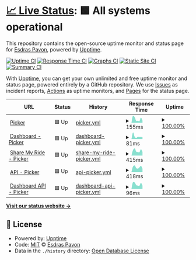 # [📈 Live Status](https://esdraspavon.github.io/picker-status): <!--live status--> **🟩 All systems operational**

This repository contains the open-source uptime monitor and status page for [Esdras Pavon](https://esdraspavon.com), powered by [Upptime](https://github.com/upptime/upptime).

[![Uptime CI](https://github.com/esdraspavon/picker-status/workflows/Uptime%20CI/badge.svg)](https://github.com/esdraspavon/picker-status/actions?query=workflow%3A%22Uptime+CI%22)
[![Response Time CI](https://github.com/esdraspavon/picker-status/workflows/Response%20Time%20CI/badge.svg)](https://github.com/esdraspavon/picker-status/actions?query=workflow%3A%22Response+Time+CI%22)
[![Graphs CI](https://github.com/esdraspavon/picker-status/workflows/Graphs%20CI/badge.svg)](https://github.com/esdraspavon/picker-status/actions?query=workflow%3A%22Graphs+CI%22)
[![Static Site CI](https://github.com/esdraspavon/picker-status/workflows/Static%20Site%20CI/badge.svg)](https://github.com/esdraspavon/picker-status/actions?query=workflow%3A%22Static+Site+CI%22)
[![Summary CI](https://github.com/esdraspavon/picker-status/workflows/Summary%20CI/badge.svg)](https://github.com/esdraspavon/picker-status/actions?query=workflow%3A%22Summary+CI%22)

With [Upptime](https://upptime.js.org), you can get your own unlimited and free uptime monitor and status page, powered entirely by a GitHub repository. We use [Issues](https://github.com/esdraspavon/picker-status/issues) as incident reports, [Actions](https://github.com/esdraspavon/picker-status/actions) as uptime monitors, and [Pages](https://esdraspavon.github.io/picker-status) for the status page.

<!--start: status pages-->
<!-- This summary is generated by Upptime (https://github.com/upptime/upptime) -->
<!-- Do not edit this manually, your changes will be overwritten -->
<!-- prettier-ignore -->
| URL | Status | History | Response Time | Uptime |
| --- | ------ | ------- | ------------- | ------ |
| <img alt="" src="https://favicons.githubusercontent.com/www.pickerexpress.com" height="13"> [Picker](https://www.pickerexpress.com) | 🟩 Up | [picker.yml](https://github.com/esdraspavon/picker-status/commits/HEAD/history/picker.yml) | <details><summary><img alt="Response time graph" src="./graphs/picker/response-time-week.png" height="20"> 155ms</summary><br><a href="https://status.pickerexpress.com/history/picker"><img alt="Response time 362" src="https://img.shields.io/endpoint?url=https%3A%2F%2Fraw.githubusercontent.com%2Fesdraspavon%2Fpicker-status%2FHEAD%2Fapi%2Fpicker%2Fresponse-time.json"></a><br><a href="https://status.pickerexpress.com/history/picker"><img alt="24-hour response time 165" src="https://img.shields.io/endpoint?url=https%3A%2F%2Fraw.githubusercontent.com%2Fesdraspavon%2Fpicker-status%2FHEAD%2Fapi%2Fpicker%2Fresponse-time-day.json"></a><br><a href="https://status.pickerexpress.com/history/picker"><img alt="7-day response time 155" src="https://img.shields.io/endpoint?url=https%3A%2F%2Fraw.githubusercontent.com%2Fesdraspavon%2Fpicker-status%2FHEAD%2Fapi%2Fpicker%2Fresponse-time-week.json"></a><br><a href="https://status.pickerexpress.com/history/picker"><img alt="30-day response time 329" src="https://img.shields.io/endpoint?url=https%3A%2F%2Fraw.githubusercontent.com%2Fesdraspavon%2Fpicker-status%2FHEAD%2Fapi%2Fpicker%2Fresponse-time-month.json"></a><br><a href="https://status.pickerexpress.com/history/picker"><img alt="1-year response time 362" src="https://img.shields.io/endpoint?url=https%3A%2F%2Fraw.githubusercontent.com%2Fesdraspavon%2Fpicker-status%2FHEAD%2Fapi%2Fpicker%2Fresponse-time-year.json"></a></details> | <details><summary><a href="https://status.pickerexpress.com/history/picker">100.00%</a></summary><a href="https://status.pickerexpress.com/history/picker"><img alt="All-time uptime 100.00%" src="https://img.shields.io/endpoint?url=https%3A%2F%2Fraw.githubusercontent.com%2Fesdraspavon%2Fpicker-status%2FHEAD%2Fapi%2Fpicker%2Fuptime.json"></a><br><a href="https://status.pickerexpress.com/history/picker"><img alt="24-hour uptime 100.00%" src="https://img.shields.io/endpoint?url=https%3A%2F%2Fraw.githubusercontent.com%2Fesdraspavon%2Fpicker-status%2FHEAD%2Fapi%2Fpicker%2Fuptime-day.json"></a><br><a href="https://status.pickerexpress.com/history/picker"><img alt="7-day uptime 100.00%" src="https://img.shields.io/endpoint?url=https%3A%2F%2Fraw.githubusercontent.com%2Fesdraspavon%2Fpicker-status%2FHEAD%2Fapi%2Fpicker%2Fuptime-week.json"></a><br><a href="https://status.pickerexpress.com/history/picker"><img alt="30-day uptime 100.00%" src="https://img.shields.io/endpoint?url=https%3A%2F%2Fraw.githubusercontent.com%2Fesdraspavon%2Fpicker-status%2FHEAD%2Fapi%2Fpicker%2Fuptime-month.json"></a><br><a href="https://status.pickerexpress.com/history/picker"><img alt="1-year uptime 100.00%" src="https://img.shields.io/endpoint?url=https%3A%2F%2Fraw.githubusercontent.com%2Fesdraspavon%2Fpicker-status%2FHEAD%2Fapi%2Fpicker%2Fuptime-year.json"></a></details>
| <img alt="" src="https://favicons.githubusercontent.com/dashboard.pickerexpress.com" height="13"> [Dashboard - Picker](https://dashboard.pickerexpress.com) | 🟩 Up | [dashboard-picker.yml](https://github.com/esdraspavon/picker-status/commits/HEAD/history/dashboard-picker.yml) | <details><summary><img alt="Response time graph" src="./graphs/dashboard-picker/response-time-week.png" height="20"> 81ms</summary><br><a href="https://status.pickerexpress.com/history/dashboard-picker"><img alt="Response time 187" src="https://img.shields.io/endpoint?url=https%3A%2F%2Fraw.githubusercontent.com%2Fesdraspavon%2Fpicker-status%2FHEAD%2Fapi%2Fdashboard-picker%2Fresponse-time.json"></a><br><a href="https://status.pickerexpress.com/history/dashboard-picker"><img alt="24-hour response time 86" src="https://img.shields.io/endpoint?url=https%3A%2F%2Fraw.githubusercontent.com%2Fesdraspavon%2Fpicker-status%2FHEAD%2Fapi%2Fdashboard-picker%2Fresponse-time-day.json"></a><br><a href="https://status.pickerexpress.com/history/dashboard-picker"><img alt="7-day response time 81" src="https://img.shields.io/endpoint?url=https%3A%2F%2Fraw.githubusercontent.com%2Fesdraspavon%2Fpicker-status%2FHEAD%2Fapi%2Fdashboard-picker%2Fresponse-time-week.json"></a><br><a href="https://status.pickerexpress.com/history/dashboard-picker"><img alt="30-day response time 149" src="https://img.shields.io/endpoint?url=https%3A%2F%2Fraw.githubusercontent.com%2Fesdraspavon%2Fpicker-status%2FHEAD%2Fapi%2Fdashboard-picker%2Fresponse-time-month.json"></a><br><a href="https://status.pickerexpress.com/history/dashboard-picker"><img alt="1-year response time 187" src="https://img.shields.io/endpoint?url=https%3A%2F%2Fraw.githubusercontent.com%2Fesdraspavon%2Fpicker-status%2FHEAD%2Fapi%2Fdashboard-picker%2Fresponse-time-year.json"></a></details> | <details><summary><a href="https://status.pickerexpress.com/history/dashboard-picker">100.00%</a></summary><a href="https://status.pickerexpress.com/history/dashboard-picker"><img alt="All-time uptime 100.00%" src="https://img.shields.io/endpoint?url=https%3A%2F%2Fraw.githubusercontent.com%2Fesdraspavon%2Fpicker-status%2FHEAD%2Fapi%2Fdashboard-picker%2Fuptime.json"></a><br><a href="https://status.pickerexpress.com/history/dashboard-picker"><img alt="24-hour uptime 100.00%" src="https://img.shields.io/endpoint?url=https%3A%2F%2Fraw.githubusercontent.com%2Fesdraspavon%2Fpicker-status%2FHEAD%2Fapi%2Fdashboard-picker%2Fuptime-day.json"></a><br><a href="https://status.pickerexpress.com/history/dashboard-picker"><img alt="7-day uptime 100.00%" src="https://img.shields.io/endpoint?url=https%3A%2F%2Fraw.githubusercontent.com%2Fesdraspavon%2Fpicker-status%2FHEAD%2Fapi%2Fdashboard-picker%2Fuptime-week.json"></a><br><a href="https://status.pickerexpress.com/history/dashboard-picker"><img alt="30-day uptime 100.00%" src="https://img.shields.io/endpoint?url=https%3A%2F%2Fraw.githubusercontent.com%2Fesdraspavon%2Fpicker-status%2FHEAD%2Fapi%2Fdashboard-picker%2Fuptime-month.json"></a><br><a href="https://status.pickerexpress.com/history/dashboard-picker"><img alt="1-year uptime 100.00%" src="https://img.shields.io/endpoint?url=https%3A%2F%2Fraw.githubusercontent.com%2Fesdraspavon%2Fpicker-status%2FHEAD%2Fapi%2Fdashboard-picker%2Fuptime-year.json"></a></details>
| <img alt="" src="https://favicons.githubusercontent.com/smr.pickerexpress.com" height="13"> [Share My Ride - Picker](https://smr.pickerexpress.com) | 🟩 Up | [share-my-ride-picker.yml](https://github.com/esdraspavon/picker-status/commits/HEAD/history/share-my-ride-picker.yml) | <details><summary><img alt="Response time graph" src="./graphs/share-my-ride-picker/response-time-week.png" height="20"> 415ms</summary><br><a href="https://status.pickerexpress.com/history/share-my-ride-picker"><img alt="Response time 498" src="https://img.shields.io/endpoint?url=https%3A%2F%2Fraw.githubusercontent.com%2Fesdraspavon%2Fpicker-status%2FHEAD%2Fapi%2Fshare-my-ride-picker%2Fresponse-time.json"></a><br><a href="https://status.pickerexpress.com/history/share-my-ride-picker"><img alt="24-hour response time 314" src="https://img.shields.io/endpoint?url=https%3A%2F%2Fraw.githubusercontent.com%2Fesdraspavon%2Fpicker-status%2FHEAD%2Fapi%2Fshare-my-ride-picker%2Fresponse-time-day.json"></a><br><a href="https://status.pickerexpress.com/history/share-my-ride-picker"><img alt="7-day response time 415" src="https://img.shields.io/endpoint?url=https%3A%2F%2Fraw.githubusercontent.com%2Fesdraspavon%2Fpicker-status%2FHEAD%2Fapi%2Fshare-my-ride-picker%2Fresponse-time-week.json"></a><br><a href="https://status.pickerexpress.com/history/share-my-ride-picker"><img alt="30-day response time 503" src="https://img.shields.io/endpoint?url=https%3A%2F%2Fraw.githubusercontent.com%2Fesdraspavon%2Fpicker-status%2FHEAD%2Fapi%2Fshare-my-ride-picker%2Fresponse-time-month.json"></a><br><a href="https://status.pickerexpress.com/history/share-my-ride-picker"><img alt="1-year response time 498" src="https://img.shields.io/endpoint?url=https%3A%2F%2Fraw.githubusercontent.com%2Fesdraspavon%2Fpicker-status%2FHEAD%2Fapi%2Fshare-my-ride-picker%2Fresponse-time-year.json"></a></details> | <details><summary><a href="https://status.pickerexpress.com/history/share-my-ride-picker">100.00%</a></summary><a href="https://status.pickerexpress.com/history/share-my-ride-picker"><img alt="All-time uptime 99.15%" src="https://img.shields.io/endpoint?url=https%3A%2F%2Fraw.githubusercontent.com%2Fesdraspavon%2Fpicker-status%2FHEAD%2Fapi%2Fshare-my-ride-picker%2Fuptime.json"></a><br><a href="https://status.pickerexpress.com/history/share-my-ride-picker"><img alt="24-hour uptime 100.00%" src="https://img.shields.io/endpoint?url=https%3A%2F%2Fraw.githubusercontent.com%2Fesdraspavon%2Fpicker-status%2FHEAD%2Fapi%2Fshare-my-ride-picker%2Fuptime-day.json"></a><br><a href="https://status.pickerexpress.com/history/share-my-ride-picker"><img alt="7-day uptime 100.00%" src="https://img.shields.io/endpoint?url=https%3A%2F%2Fraw.githubusercontent.com%2Fesdraspavon%2Fpicker-status%2FHEAD%2Fapi%2Fshare-my-ride-picker%2Fuptime-week.json"></a><br><a href="https://status.pickerexpress.com/history/share-my-ride-picker"><img alt="30-day uptime 98.67%" src="https://img.shields.io/endpoint?url=https%3A%2F%2Fraw.githubusercontent.com%2Fesdraspavon%2Fpicker-status%2FHEAD%2Fapi%2Fshare-my-ride-picker%2Fuptime-month.json"></a><br><a href="https://status.pickerexpress.com/history/share-my-ride-picker"><img alt="1-year uptime 99.15%" src="https://img.shields.io/endpoint?url=https%3A%2F%2Fraw.githubusercontent.com%2Fesdraspavon%2Fpicker-status%2FHEAD%2Fapi%2Fshare-my-ride-picker%2Fuptime-year.json"></a></details>
| <img alt="" src="https://favicons.githubusercontent.com/api.pickerexpress.com" height="13"> [API - Picker](https://api.pickerexpress.com/user/pingMe) | 🟩 Up | [api-picker.yml](https://github.com/esdraspavon/picker-status/commits/HEAD/history/api-picker.yml) | <details><summary><img alt="Response time graph" src="./graphs/api-picker/response-time-week.png" height="20"> 418ms</summary><br><a href="https://status.pickerexpress.com/history/api-picker"><img alt="Response time 492" src="https://img.shields.io/endpoint?url=https%3A%2F%2Fraw.githubusercontent.com%2Fesdraspavon%2Fpicker-status%2FHEAD%2Fapi%2Fapi-picker%2Fresponse-time.json"></a><br><a href="https://status.pickerexpress.com/history/api-picker"><img alt="24-hour response time 342" src="https://img.shields.io/endpoint?url=https%3A%2F%2Fraw.githubusercontent.com%2Fesdraspavon%2Fpicker-status%2FHEAD%2Fapi%2Fapi-picker%2Fresponse-time-day.json"></a><br><a href="https://status.pickerexpress.com/history/api-picker"><img alt="7-day response time 418" src="https://img.shields.io/endpoint?url=https%3A%2F%2Fraw.githubusercontent.com%2Fesdraspavon%2Fpicker-status%2FHEAD%2Fapi%2Fapi-picker%2Fresponse-time-week.json"></a><br><a href="https://status.pickerexpress.com/history/api-picker"><img alt="30-day response time 474" src="https://img.shields.io/endpoint?url=https%3A%2F%2Fraw.githubusercontent.com%2Fesdraspavon%2Fpicker-status%2FHEAD%2Fapi%2Fapi-picker%2Fresponse-time-month.json"></a><br><a href="https://status.pickerexpress.com/history/api-picker"><img alt="1-year response time 492" src="https://img.shields.io/endpoint?url=https%3A%2F%2Fraw.githubusercontent.com%2Fesdraspavon%2Fpicker-status%2FHEAD%2Fapi%2Fapi-picker%2Fresponse-time-year.json"></a></details> | <details><summary><a href="https://status.pickerexpress.com/history/api-picker">100.00%</a></summary><a href="https://status.pickerexpress.com/history/api-picker"><img alt="All-time uptime 99.15%" src="https://img.shields.io/endpoint?url=https%3A%2F%2Fraw.githubusercontent.com%2Fesdraspavon%2Fpicker-status%2FHEAD%2Fapi%2Fapi-picker%2Fuptime.json"></a><br><a href="https://status.pickerexpress.com/history/api-picker"><img alt="24-hour uptime 100.00%" src="https://img.shields.io/endpoint?url=https%3A%2F%2Fraw.githubusercontent.com%2Fesdraspavon%2Fpicker-status%2FHEAD%2Fapi%2Fapi-picker%2Fuptime-day.json"></a><br><a href="https://status.pickerexpress.com/history/api-picker"><img alt="7-day uptime 100.00%" src="https://img.shields.io/endpoint?url=https%3A%2F%2Fraw.githubusercontent.com%2Fesdraspavon%2Fpicker-status%2FHEAD%2Fapi%2Fapi-picker%2Fuptime-week.json"></a><br><a href="https://status.pickerexpress.com/history/api-picker"><img alt="30-day uptime 98.67%" src="https://img.shields.io/endpoint?url=https%3A%2F%2Fraw.githubusercontent.com%2Fesdraspavon%2Fpicker-status%2FHEAD%2Fapi%2Fapi-picker%2Fuptime-month.json"></a><br><a href="https://status.pickerexpress.com/history/api-picker"><img alt="1-year uptime 99.15%" src="https://img.shields.io/endpoint?url=https%3A%2F%2Fraw.githubusercontent.com%2Fesdraspavon%2Fpicker-status%2FHEAD%2Fapi%2Fapi-picker%2Fuptime-year.json"></a></details>
| <img alt="" src="https://favicons.githubusercontent.com/api.pickerexpress.com" height="13"> [Dashboard API - Picker](https://api.pickerexpress.com/user/pingMe) | 🟩 Up | [dashboard-api-picker.yml](https://github.com/esdraspavon/picker-status/commits/HEAD/history/dashboard-api-picker.yml) | <details><summary><img alt="Response time graph" src="./graphs/dashboard-api-picker/response-time-week.png" height="20"> 96ms</summary><br><a href="https://status.pickerexpress.com/history/dashboard-api-picker"><img alt="Response time 113" src="https://img.shields.io/endpoint?url=https%3A%2F%2Fraw.githubusercontent.com%2Fesdraspavon%2Fpicker-status%2FHEAD%2Fapi%2Fdashboard-api-picker%2Fresponse-time.json"></a><br><a href="https://status.pickerexpress.com/history/dashboard-api-picker"><img alt="24-hour response time 75" src="https://img.shields.io/endpoint?url=https%3A%2F%2Fraw.githubusercontent.com%2Fesdraspavon%2Fpicker-status%2FHEAD%2Fapi%2Fdashboard-api-picker%2Fresponse-time-day.json"></a><br><a href="https://status.pickerexpress.com/history/dashboard-api-picker"><img alt="7-day response time 96" src="https://img.shields.io/endpoint?url=https%3A%2F%2Fraw.githubusercontent.com%2Fesdraspavon%2Fpicker-status%2FHEAD%2Fapi%2Fdashboard-api-picker%2Fresponse-time-week.json"></a><br><a href="https://status.pickerexpress.com/history/dashboard-api-picker"><img alt="30-day response time 109" src="https://img.shields.io/endpoint?url=https%3A%2F%2Fraw.githubusercontent.com%2Fesdraspavon%2Fpicker-status%2FHEAD%2Fapi%2Fdashboard-api-picker%2Fresponse-time-month.json"></a><br><a href="https://status.pickerexpress.com/history/dashboard-api-picker"><img alt="1-year response time 113" src="https://img.shields.io/endpoint?url=https%3A%2F%2Fraw.githubusercontent.com%2Fesdraspavon%2Fpicker-status%2FHEAD%2Fapi%2Fdashboard-api-picker%2Fresponse-time-year.json"></a></details> | <details><summary><a href="https://status.pickerexpress.com/history/dashboard-api-picker">100.00%</a></summary><a href="https://status.pickerexpress.com/history/dashboard-api-picker"><img alt="All-time uptime 99.15%" src="https://img.shields.io/endpoint?url=https%3A%2F%2Fraw.githubusercontent.com%2Fesdraspavon%2Fpicker-status%2FHEAD%2Fapi%2Fdashboard-api-picker%2Fuptime.json"></a><br><a href="https://status.pickerexpress.com/history/dashboard-api-picker"><img alt="24-hour uptime 100.00%" src="https://img.shields.io/endpoint?url=https%3A%2F%2Fraw.githubusercontent.com%2Fesdraspavon%2Fpicker-status%2FHEAD%2Fapi%2Fdashboard-api-picker%2Fuptime-day.json"></a><br><a href="https://status.pickerexpress.com/history/dashboard-api-picker"><img alt="7-day uptime 100.00%" src="https://img.shields.io/endpoint?url=https%3A%2F%2Fraw.githubusercontent.com%2Fesdraspavon%2Fpicker-status%2FHEAD%2Fapi%2Fdashboard-api-picker%2Fuptime-week.json"></a><br><a href="https://status.pickerexpress.com/history/dashboard-api-picker"><img alt="30-day uptime 98.67%" src="https://img.shields.io/endpoint?url=https%3A%2F%2Fraw.githubusercontent.com%2Fesdraspavon%2Fpicker-status%2FHEAD%2Fapi%2Fdashboard-api-picker%2Fuptime-month.json"></a><br><a href="https://status.pickerexpress.com/history/dashboard-api-picker"><img alt="1-year uptime 99.15%" src="https://img.shields.io/endpoint?url=https%3A%2F%2Fraw.githubusercontent.com%2Fesdraspavon%2Fpicker-status%2FHEAD%2Fapi%2Fdashboard-api-picker%2Fuptime-year.json"></a></details>

<!--end: status pages-->

[**Visit our status website →**](https://esdraspavon.github.io/picker-status)

## 📄 License

- Powered by: [Upptime](https://github.com/upptime/upptime)
- Code: [MIT](./LICENSE) © [Esdras Pavon](https://esdraspavon.com)
- Data in the `./history` directory: [Open Database License](https://opendatacommons.org/licenses/odbl/1-0/)

